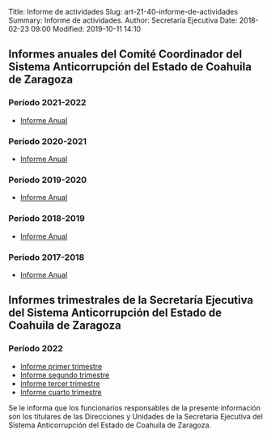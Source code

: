Title: Informe de actividades
Slug: art-21-40-informe-de-actividades
Summary: Informe de actividades.
Author: Secretaría Ejecutiva
Date: 2018-02-23 09:00
Modified: 2019-10-11 14:10


 <script src="../date.js"></script>
 <div id="date"> </div>

## Informes anuales del Comité Coordinador del Sistema Anticorrupción del Estado de Coahuila de Zaragoza

### Período 2021-2022

* [Informe Anual<i class="fa fa-file-pdf-o" aria-hidden="true"></i>](informe-anual-2021-2022.pdf)

### Período 2020-2021

* [Informe Anual<i class="fa fa-file-pdf-o" aria-hidden="true"></i>](informe-anual-2020-2021.pdf)

### Período 2019-2020

* [Informe Anual<i class="fa fa-file-pdf-o" aria-hidden="true"></i>](informe-anual-2019-2020.pdf)


### Período 2018-2019

* [Informe Anual<i class="fa fa-file-pdf-o" aria-hidden="true"></i>](informe-anual-2018-2019.pdf)

### Período 2017-2018

* [Informe Anual<i class="fa fa-file-pdf-o" aria-hidden="true"></i>](informe-anual-2017-2018.pdf)


## Informes trimestrales de la Secretaría Ejecutiva del Sistema Anticorrupción del Estado de Coahuila de Zaragoza

###  Período 2022

* [Informe primer trimestre<i class="fa fa-file-pdf-o" aria-hidden="true"></i>](informe-primer-trimestre-SE-2022.pdf)
* [Informe segundo trimestre<i class="fa fa-file-pdf-o" aria-hidden="true"></i>](informe-segundo-trimestre-SE-2022.pdf)
* [Informe tercer trimestre<i class="fa fa-file-pdf-o" aria-hidden="true"></i>](informe-tercer-trimestre-SE-2022.pdf)
* [Informe cuarto trimestre<i class="fa fa-file-pdf-o" aria-hidden="true"></i>](informe-cuarto-trimestre-SE-2022.pdf)

Se le informa que los funcionarios responsables de la presente información son los titulares de las Direcciones y Unidades de la Secretaría Ejecutiva del Sistema Anticorrupción del Estado de Coahuila de Zaragoza.

